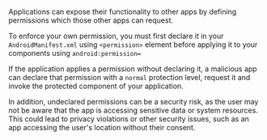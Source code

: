 Applications can expose their functionality to other apps by defining permissions which those other apps can request.

To enforce your own permission, you must first declare it in your `AndroidManifest.xml` using `<permission>` element
before applying it to your components using `android:permission=`

If the application applies a permission without declaring it, a malicious app can declare that permission with
a `normal` protection level, request it and invoke the protected component of your application.

In addition, undeclared permissions can be a security risk, as the user may not be aware that the app is accessing
sensitive data or system resources. This could lead to privacy violations or other security issues, such as an app
accessing the user's location without their consent.



